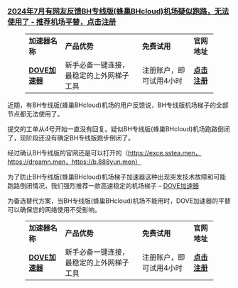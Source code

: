 ### [2024年7月有网友反馈BH专线版(蜂巢BHcloud)机场疑似跑路，无法使用了 - 推荐机场平替，点击注册](https://dove8.cc/a.php?asbcbO1PCgF)

<!-- wp:table -->
<figure class="wp-block-table"><table><tbody><tr><td><strong>加速器名称</strong></td><td><strong>产品优势</strong></td><td><strong>免费试用</strong></td><td><strong>官网地址</strong></td></tr><tr><td><strong><a href="https://dove8.cc/a.php?asbcbO1PCgF" target="_blank" rel="noreferrer noopener">DOVE加速器</a></strong></td><td>新手必备一键连接，最稳定的上外网梯子工具</td><td>注册账户，即可试用4小时</td><td><strong><a href="https://dove8.cc/a.php?asbcbO1PCgF" target="_blank" rel="noreferrer noopener">点击注册</a></strong></td></tr></tbody></table></figure>
<!-- /wp:table -->

近期，有BH专线版(蜂巢BHcloud)机场的用户反馈说，BH专线版机场梯子的全部节点都无法使用了。

提交的工单从4号开始一直没有回复。疑似BH专线版(蜂巢BHcloud)机场跑路倒闭了，现阶段还没有确定BH专线版跑步倒闭了。

经过确认BH专线版的官网还是可以打开的（https://exce.sstea.men，https://dreamn.men，https://b.888yun.men）


为了防止BH专线版(蜂巢BHcloud)机场梯子加速器这种出现突发技术故障和可能跑路倒闭情况，我们强烈推荐一款高速稳定的机场梯子 – [DOVE加速器](https://dove8.cc/a.php?asbcbO1PCgF)

为备选替代方案，当BH专线版(蜂巢BHcloud)机场不能用时，DOVE加速器的平替可以确保您的网络使用不受影响。

<!-- wp:table -->
<figure class="wp-block-table"><table><tbody><tr><td><strong>加速器名称</strong></td><td><strong>产品优势</strong></td><td><strong>免费试用</strong></td><td><strong>官网地址</strong></td></tr><tr><td><strong><a href="https://dove8.cc/a.php?asbcbO1PCgF" target="_blank" rel="noreferrer noopener">DOVE加速器</a></strong></td><td>新手必备一键连接，最稳定的上外网梯子工具</td><td>注册账户，即可试用4小时</td><td><strong><a href="https://dove8.cc/a.php?asbcbO1PCgF" target="_blank" rel="noreferrer noopener">点击注册</a></strong></td></tr></tbody></table></figure>
<!-- /wp:table -->
